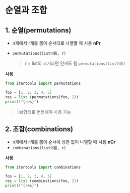 # 순열과 조합

## 1. 순열(permutations)

- n개에서 r개를 뽑아 순서대로 나열할 때  사용 **nPr**

- `permutations(list이름, r)`

  > r = list의 크기라면 안써도 됨 `permutations(list이름)`

**사용**

```python
from itertools import permutations

foo = [1, 2, 3, 4, 5]
res = list (permutations(foo, 2))
print(f"{res}")
```

> list형태로 변형해야 사용 가능



## 2. 조합(combinations)

- n개에서 r개를 뽑아 순서에 상관 없이 나열할 때  사용 **nCr**
- `combenations(list이름, r)`

**사용**

```python
from itertools import combinations

foo = [1, 2, 3, 4, 5]
res = list (combinations(foo, 2))
print(f"{res}")
```

